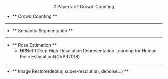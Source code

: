 <center> # Papers-of-Crowd-Counting </center> 

- ** Crowd Counting **
   

---

- ** Semantic Segmentation **


---

- ** Pose Estimation **
   - HRNet:《Deep High-Resolution Representation Learning for Human Pose Estimation》(CVPR2018)
   
---

- ** Image Restore(deblur, super-resolution, denoise...) **



